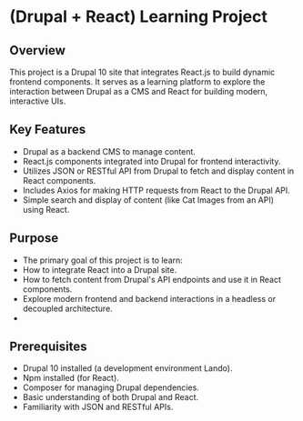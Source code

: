  # (Drupal + React) Learning Project
## Overview
This project is a Drupal 10 site that integrates React.js to build dynamic frontend components. It serves as a learning platform to explore the interaction between Drupal as a CMS and React for building modern, interactive UIs.

## Key Features
- Drupal as a backend CMS to manage content.
- React.js components integrated into Drupal for frontend interactivity.
- Utilizes JSON
or RESTful API from Drupal to fetch and display content in React components.
- Includes Axios for making HTTP requests from React to the Drupal API.
- Simple search and display of content (like Cat Images from an API) using React.
  
## Purpose
- The primary goal of this project is to learn:
- How to integrate React into a Drupal site.
- How to fetch content from Drupal's API endpoints and use it in React components.
- Explore modern frontend and backend interactions in a headless or decoupled architecture.
- 
## Prerequisites
- Drupal 10 installed (a development environment Lando).
- Npm installed (for React).
- Composer for managing Drupal dependencies.
- Basic understanding of both Drupal and React.
- Familiarity with JSON and RESTful APIs.
